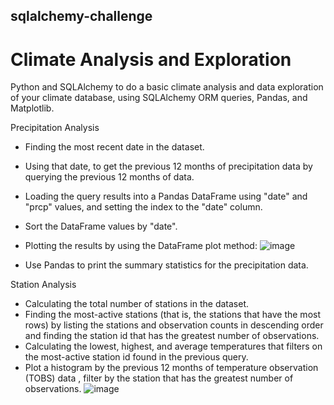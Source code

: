 ## sqlalchemy-challenge

# Climate Analysis and Exploration

Python and SQLAlchemy to do a basic climate analysis and data exploration of your climate database, using SQLAlchemy ORM queries, Pandas, and Matplotlib.

Precipitation Analysis

- Finding the most recent date in the dataset.
- Using that date, to get the previous 12 months of precipitation data by querying the previous 12 months of data.
- Loading the query results into a Pandas DataFrame using "date" and "prcp" values, and setting the index to the "date" column.
- Sort the DataFrame values by "date".
- Plotting the results by using the DataFrame plot method:
![image](https://user-images.githubusercontent.com/102982635/224783880-9c0c5363-44ab-468e-b671-8cd9ca855514.png)


- Use Pandas to print the summary statistics for the precipitation data.

Station Analysis

- Calculating the total number of stations in the dataset.
- Finding the most-active stations (that is, the stations that have the most rows) by listing the stations and observation counts in descending order and finding the station id that has the greatest number of observations.
- Calculating the lowest, highest, and average temperatures that filters on the most-active station id found in the previous query.
- Plot a histogram by the previous 12 months of temperature observation (TOBS) data , filter by the station that has the greatest number of observations.
![image](https://user-images.githubusercontent.com/102982635/224784022-996e19a5-314e-422b-974c-eb55c601c944.png)


